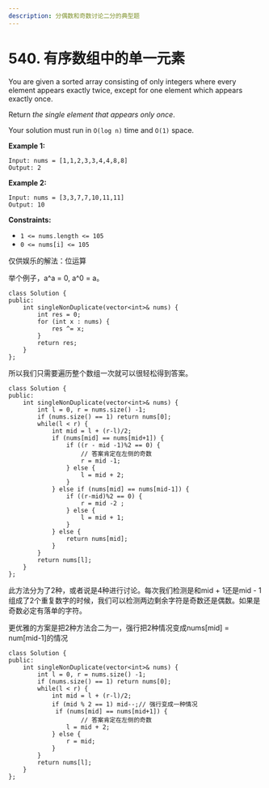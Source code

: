 ```yaml
---
description: 分偶数和奇数讨论二分的典型题
---
```


# 540. 有序数组中的单一元素

You are given a sorted array consisting of only integers where every element appears exactly twice, except for one element which appears exactly once.

Return _the single element that appears only once_.

Your solution must run in `O(log n)` time and `O(1)` space.&#x20;

**Example 1:**

```
Input: nums = [1,1,2,3,3,4,4,8,8]
Output: 2
```

**Example 2:**

```
Input: nums = [3,3,7,7,10,11,11]
Output: 10 
```

**Constraints:**

* `1 <= nums.length <= 105`
* `0 <= nums[i] <= 105`

仅供娱乐的解法：位运算

举个例子，a^a = 0, a^0 = a。

```clike
class Solution {
public:
    int singleNonDuplicate(vector<int>& nums) {
        int res = 0;
        for (int x : nums) {
            res ^= x;
        }
        return res;
    }
};
```

所以我们只需要遍历整个数组一次就可以很轻松得到答案。

```clike
class Solution {
public:
    int singleNonDuplicate(vector<int>& nums) {
        int l = 0, r = nums.size() -1;
        if (nums.size() == 1) return nums[0];
        while(l < r) {
            int mid = l + (r-l)/2;
            if (nums[mid] == nums[mid+1]) {
                if ((r - mid -1)%2 == 0) {
                    // 答案肯定在左侧的奇数
                    r = mid -1;
                } else {
                    l = mid + 2;
                }
            } else if (nums[mid] == nums[mid-1]) {
                if ((r-mid)%2 == 0) {
                    r = mid -2 ;
                } else {
                    l = mid + 1;
                }
            } else {
                return nums[mid];
            }
        }
        return nums[l];
    }
};
```

此方法分为了2种，或者说是4种进行讨论。每次我们检测是和mid + 1还是mid - 1组成了2个重复数字的时候，我们可以检测两边剩余字符是奇数还是偶数。如果是奇数必定有落单的字符。

更优雅的方案是把2种方法合二为一，强行把2种情况变成nums\[mid] = num\[mid-1]的情况

```clike
class Solution {
public:
    int singleNonDuplicate(vector<int>& nums) {
        int l = 0, r = nums.size() -1;
        if (nums.size() == 1) return nums[0];
        while(l < r) {
            int mid = l + (r-l)/2;
            if (mid % 2 == 1) mid--;// 强行变成一种情况
             if (nums[mid] == nums[mid+1]) {
                    // 答案肯定在左侧的奇数
                l = mid + 2;
            } else {
                r = mid;
            }
        }
        return nums[l];
    }
};

```



